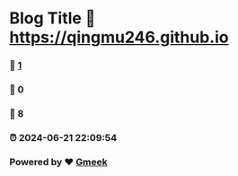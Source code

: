 # Blog Title :link: https://qingmu246.github.io 
### :page_facing_up: [1](https://qingmu246.github.io/tag.html) 
### :speech_balloon: 0 
### :hibiscus: 8 
### :alarm_clock: 2024-06-21 22:09:54 
### Powered by :heart: [Gmeek](https://github.com/Meekdai/Gmeek)
